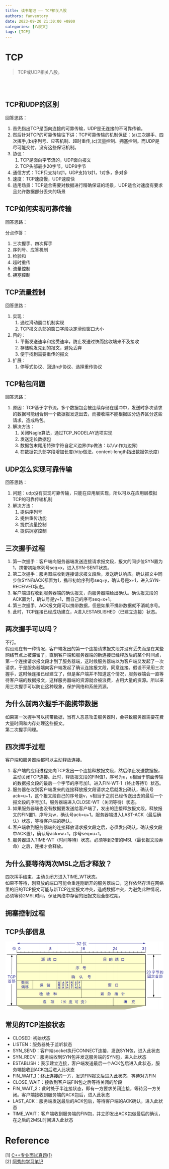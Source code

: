 ```yaml
---
title: 读书笔记 —— TCP相关八股
authors: fanventory
date: 2023-09-20 21:30:00 +0800
categories: [八股文]
tags: [TCP]
---
```


# TCP
> TCP或UDP相关八股。

<br>
<br>

## TCP和UDP的区别

回答思路：

1. 首先指出TCP是面向连接的可靠传输，UDP是无连接的不可靠传输。
2. 然后针对TCP的可靠传输往下讲：TCP可靠传输的机制保证：(a)三次握手、四次挥手,(b)序列号、应答机制、超时重传,(c)流量控制、拥塞控制。而UDP是尽可能交付，没有这些保证机制。
3. 协议：
   1. TCP是面向字节流的，UDP面向报文
   2. TCP头部最少20字节，UDP8字节
4. 通信方式：TCP只支持1对1，UDP支持1对1，1对多，多对多
5. 速度：TCP速度慢，UDP速度快
6. 适用场景：TCP适合需要对数据进行精确保证的场景，UDP适合对速度有要求且允许数据部分丢失的场景

## TCP如何实现可靠传输

回答思路：  

分点作答：  
1. 三次握手、四次挥手
2. 序列号、应答机制
3. 检验和
4. 超时重传
5. 流量控制
6. 拥塞控制

## TCP流量控制

回答思路：  

1. 实现：
   1. 通过滑动窗口机制实现
   2. TCP报文头部的窗口字段决定滑动窗口大小
2. 目的：
   1. 平衡发送速率和接受速率，防止发送过快而接收端来不及接收
   2. 存储晚发先到的报文，避免丢弃
   3. 便于找到需要重传的报文
3. 扩展：
   1. 停等式协议、回退n步协议、选择重传协议

## TCP粘包问题

回答思路：  

1. 原因：TCP基于字节流，多个数据包会被连续存储在缓冲中，发送时多次请求的数据可能组合到一个数据报发送出去，而接收端不能根据区分边界区分这些请求，造成粘包。
2. 解决方法：
   1. 关闭Nagle算法，通过TCP_NODELAY选项实现
   2. 发送定长数据包
   3. 数据包末尾用特殊字符自定义边界(ftp做法：以\r\n作为边界)
   4. 在数据包头部字段增加长度(http做法，content-length指出数据包长度)
  
## UDP怎么实现可靠传输

回答思路：

1. 问题：udp没有实现可靠传输，只能在应用层实现，所以可以在应用层模拟TCP的可靠传输机制
2. 解决方法：
   1. 提供序列号
   2. 提供重传功能
   3. 提供流量控制
   4. 提供拥塞控制

## 三次握手过程

1. 第一次握手：客户端向服务器端发送连接请求报文段，报文的同步位SYN置为1，携带初始序列号seq=x，进入SYN-SENT状态。
2. 第二次握手：服务器端收到连接请求报文段后，发送确认响应。确认报文中同步位SYN和ACK都置为1，携带初始序列号seq=y，确认号是x+1，进入SYN-RECEIVED状态。
3. 客户端进程收到服务器端的确认报文，向服务器端给出确认。确认报文段的ACK置为1，确认号是y+1，而自己的序号seq=x+1。
4. 第三次握手，ACK报文段可以携带数据，但是如果不携带数据就不消耗序号。
5. 此时，TCP连接已经成功建立，A进入ESTABLISHED（已建立连接）状态。

## 两次握手可以吗？

不行。  
假设现在有一种情况，客户端发出的第一个连接请求报文段并没有丢失而是在某些网络节点上被滞留了，直到客户端和服务器端的新连接已经释放后的某个时间点，第一个连接请求报文段才到了服务器端，这时候服务器端以为客户端又发起了一次请求，于是服务器端向客户端发起了确认连接报文段，同意连接。假设不采用三次握手，这时候连接已经建立了，但是客户端并不知道这个情况，服务器端会一直等待客户端的数据报文，这样服务器端的资源就会被浪费，占用大量的资源。所以采用三次握手可以防止这种现象，保护网络和系统资源。

## 为什么前两次握手不能携带数据

如果第一次握手可以携带数据，当有人恶意攻击服务器时，会导致服务器需要花费大量时间和内存处理这些报文。  
第二次握手同理。

## 四次挥手过程

客户端和服务器端都可以主动释放连接。

1. 客户端的应用进程先向TCP发出一个连接释放报文段，然后停止发送数据报，主动关闭TCP连接。此时，释放报文段的FIN值1，序号为u，u相当于前面传输的数据报文段的最后一个字节的序号加1。进入FIN-WT-1（终止等待1）状态。
2. 服务器在收到客户端发来的连接释放报文段请求之后就发出确认，确认号ack=u+1，这个报文段自己的序号是v，v相当于之前已经传送出去的最后一个报文段的序号加1。服务器端进入CLOSE-WT（关闭等待）状态。
3. 如果服务器端也没有数据要发送给客户端了，发出的连接释放报文段，释放报文的FIN置1，序号为w，确认号ack=u+1。服务器端进入LAST-ACK（最后确认）状态，等待客户端的确认。
4. 客户端收到服务器端的连接释放请求报文段之后，必须发出确认。确认报文段中ACK置1，确认号ack=w+1，序号seq=u+1。
5. 服务器进入TIME-WT（时间等待）状态，必须等到2倍的MSL（最长报文段寿命）之后，连接才会释放。

## 为什么要等待两次MSL之后才释放？

四次挥手结束，主动关闭方进入TIME_WT状态。  
如果不等待，刚释放的端口可能会重连刚断开的服务器端口，这样依然存活在网络里的旧的TCP报文可能与新TCP连接报文冲突，造成数据冲突，为避免此种情况，必须等待2MSL时间，保证网络中存留的旧报文段全部过期。

## 拥塞控制过程

## TCP头部信息

![图片1](image/TCP相关八股_pic1.png)

## 常见的TCP连接状态

+ CLOSED: 初始状态
+ LISTEN：服务器处于监听状态
+ SYN_SEND：客户端socket执行CONNECT连接，发送SYN包，进入此状态
+ SYN_RECV：服务端收到SYN包并发送服务端的SYN包，进入此状态
+ ESTABLISH：表示建立连接，客户端发送最后一个ACK包后进入此状态，服务端接收到ACK包后进入此状态
+ FIN_WAIT_1：终止连接的一方，发送FIN报文后进入此状态，等待对方FIN
+ CLOSE_WAIT：接收到客户端FIN包之后等待关闭的阶段
+ FIN_WAIT_2：此时处于半连接状态，即有一方要求关闭连接，等待另一方关闭。客户端接收到服务端的ACK包后，进入此状态
+ LAST_ACK：服务端发送最后的ACK包后，等待客户端的ACK确认，进入此状态
+ TIME_WAIT：客户端收到服务端的FIN包，并立即发出ACK包做最后的确认，在之后的2MSL时间进入此状态



# Reference
[1] [C++专业面试真题(1)](https://www.nowcoder.com/exam/interview/72944761/test?paperId=50270072&order=0)   
[2] [阿秀的学习笔记](https://interviewguide.cn/notes/03-hunting_job/02-interview/03-03-net.html#_48%E3%80%81%E5%B8%B8%E8%A7%81tcp%E7%9A%84%E8%BF%9E%E6%8E%A5%E7%8A%B6%E6%80%81%E6%9C%89%E5%93%AA%E4%BA%9B)

